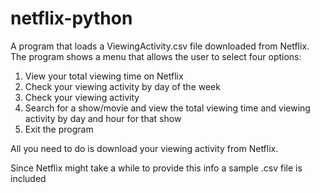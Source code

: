 # netflix-python

A program that loads a ViewingActivity.csv file downloaded from Netflix.
The program shows a menu that allows the user to select four options:
  1. View your total viewing time on Netflix
  2. Check your viewing activity by day of the week
  3. Check your viewing activity
  4. Search for a show/movie and view the total viewing time and viewing activity by day and hour for that show
  5. Exit the program

All you need to do is download your viewing activity from Netflix.

Since Netflix might take a while to provide this info a sample .csv file is included
